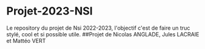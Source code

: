# Projet-2023-NSI
Le repository du projet de Nsi 2022-2023, l'objectif c'est de faire un truc stylé, cool et si possible utile.
##Projet de Nicolas ANGLADE, Jules LACRAIE et Mattéo VERT
